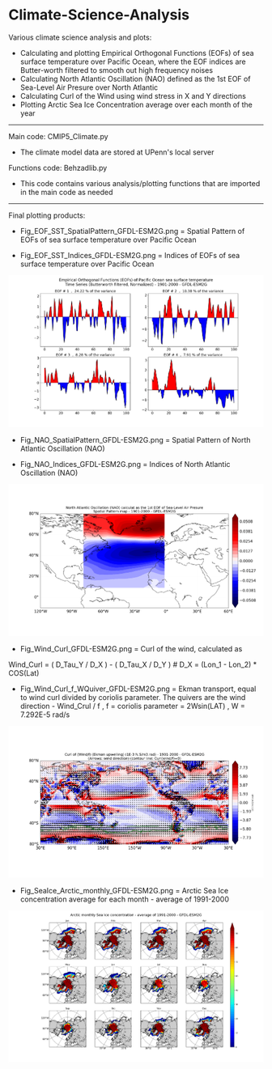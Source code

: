 # Climate-Science-Analysis

Various climate science analysis and plots:
* Calculating and plotting Empirical Orthogonal Functions (EOFs) of sea surface temperature over Pacific Ocean, where the EOF indices are Butter-worth filtered to smooth out high frequency noises
* Calculating North Atlantic Oscillation (NAO) defined as the 1st EOF of Sea-Level Air Presure over North Atlantic
* Calculating Curl of the Wind using wind stress in X and Y directions
* Plotting Arctic Sea Ice Concentration average over each month of the year

---------------------------------------------------------------------------------------------------------

Main code: CMIP5_Climate.py

* The climate model data are stored at UPenn's local server

Functions code: Behzadlib.py

* This code contains various analysis/plotting functions that are imported in the main code as needed

---------------------------------------------------------------------------------------------------------

Final plotting products:

* Fig_EOF_SST_SpatialPattern_GFDL-ESM2G.png = Spatial Pattern of EOFs of sea surface temperature over Pacific Ocean

* Fig_EOF_SST_Indices_GFDL-ESM2G.png = Indices of EOFs of sea surface temperature over Pacific Ocean

![Alt text](https://raw.githubusercontent.com/behzadasd/Climate-Science-Analysis/master/Fig_EOF_SST_Indices_GFDL-ESM2G.png)


* Fig_NAO_SpatialPattern_GFDL-ESM2G.png = Spatial Pattern of North Atlantic Oscillation (NAO)

* Fig_NAO_Indices_GFDL-ESM2G.png = Indices of North Atlantic Oscillation (NAO)

![Alt text](https://raw.githubusercontent.com/behzadasd/Climate-Science-Analysis/master/Fig_NAO_SpatialPattern_GFDL-ESM2G.png)


* Fig_Wind_Curl_GFDL-ESM2G.png = Curl of the wind, calculated as

Wind_Curl = ( D_Tau_Y / D_X ) - ( D_Tau_X / D_Y ) # D_X = (Lon_1 - Lon_2) * COS(Lat)

* Fig_Wind_Curl_f_WQuiver_GFDL-ESM2G.png = Ekman transport, equal to wind curl divided by coriolis parameter. The quivers are the wind direction - Wind_Crul / f , f = coriolis parameter = 2Wsin(LAT) , W = 7.292E-5 rad/s

![Alt text](https://raw.githubusercontent.com/behzadasd/Climate-Science-Analysis/master/Fig_Wind_Curl_f_WQuiver_GFDL-ESM2G.png)


* Fig_SeaIce_Arctic_monthly_GFDL-ESM2G.png = Arctic Sea Ice concentration average for each month - average of 1991-2000

![Alt text](https://raw.githubusercontent.com/behzadasd/Climate-Science-Analysis/master/Fig_SeaIce_Arctic_monthly_GFDL-ESM2G.png)



